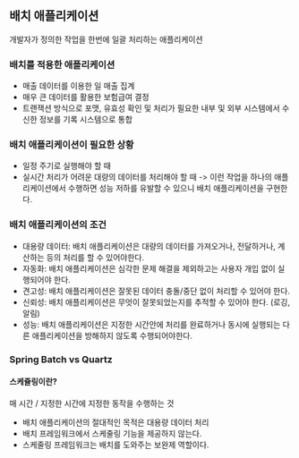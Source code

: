 ## 배치 애플리케이션

개발자가 정의한 작업을 한번에 일괄 처리하는 애플리케이션

### 배치를 적용한 애플리케이션

- 매출 데이터를 이용한 일 매출 집계
- 매우 큰 데이터를 활용한 보험급여 결정
- 트랜잭션 방식으로 포맷, 유효성 확인 및 처리가 필요한 내부 및 외부 시스템에서 수신한 정보를 기록 시스템으로 통합

### 배치 애플리케이션이 필요한 상황

- 일정 주기로 실행해야 할 때
- 실시간 처리가 어려운 대량의 데이터를 처리해야 할 때
  -> 이런 작업을 하나의 애플리케이션에서 수행하면 성능 저하를 유발할 수 있으니 배치 애플리케이션을 구현한다.

### 배치 애플리케이션의 조건

- 대용량 데이터: 배치 애플리케이션은 대량의 데이터를 가져오거나, 전달하거나, 계산하는 등의 처리를 할 수 있어야한다.
- 자동화: 배치 애플리케이션은 심각한 문제 해결을 제외하고는 사용자 개입 없이 실행되어야 한다.
- 견고성: 배치 애플리케이션은 잘못된 데이터 충돌/중단 없이 처리할 수 있어야 한다.
- 신뢰성: 배치 애플리케이션은 무엇이 잘못되었는지를 추적할 수 있어야 한다. (로깅, 알림)
- 성능: 배치 애플리케이션은 지정한 시간안에 처리를 완료하거나 동시에 실행되는 다른 애플리케이션을 방해하지 않도록 수행되어야한다.

### Spring Batch vs Quartz

#### 스케쥴링이란?

매 시간 / 지정한 시간에 지정한 동작을 수행하는 것

- 배치 애플리케이션의 절대적인 목적은 대용량 데이터 처리
- 배치 프레임워크에서 스케줄링 기능을 제공하지 않는다.
- 스케줄링 프레임워크는 배치를 도와주는 보완제 역할이다.

